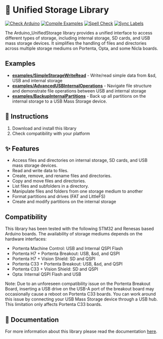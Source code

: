 # 💾 Unified Storage Library 

[![Check Arduino](https://github.com/arduino-libraries/Arduino_UnifiedStorage/actions/workflows/check-arduino.yml/badge.svg)](https://github.com/arduino-libraries/Arduino_UnifiedStorage/actions/workflows/check-arduino.yml) [![Compile Examples](https://github.com/arduino-libraries/Arduino_UnifiedStorage/actions/workflows/compile-examples.yml/badge.svg)](https://github.com/arduino-libraries/Arduino_UnifiedStorage/actions/workflows/compile-examples.yml) [![Spell Check](https://github.com/arduino-libraries/Arduino_UnifiedStorage/actions/workflows/spell-check.yml/badge.svg)](https://github.com/arduino-libraries/Arduino_UnifiedStorage/actions/workflows/spell-check.yml) [![Sync Labels](https://github.com/arduino-libraries/Arduino_UnifiedStorage/actions/workflows/sync-labels.yml/badge.svg)](https://github.com/arduino-libraries/Arduino_UnifiedStorage/actions/workflows/sync-labels.yml)

The Arduino_UnifiedStorage library provides a unified interface to access different types of storage, including internal storage, SD cards, and USB mass storage devices. It simplifies the handling of files and directories across multiple storage mediums on Portenta, Opta, and some Nicla boards.


## Examples
* [**examples/SimpleStorageWriteRead**](https://github.com/arduino-libraries/Arduino_UnifiedStorage/blob/main/examples/SimpleStorageWriteRead/SimpleStorageWriteRead.ino) - Write/read simple data from &sd, USB and internal storage
* [**examples/AdvancedUSBInternalOperations**](https://github.com/arduino-libraries/Arduino_UnifiedStorage/blob/main/examples/AdvancedUSBInternalOperations/AdvancedUSBInternalOperations.ino) - Navigate file structure and demonstrate file operations between USB and internal storage
* [**examples/BackupInternalPartitions**](https://github.com/arduino-libraries/Arduino_UnifiedStorage/blob/main/examples/BackupInternalPartitions/BackupInternalPartitions.ino) - Back up all partitions on the internal storage to a USB Mass Storage device.

## 👀 Instructions
1. Download and install this library 
2. Check compatibility with your platform



## ✨ Features
* Access files and directories on internal storage, SD cards, and USB mass storage devices.
* Read and write data to files.
* Create, remove, and rename files and directories.
* Copy and move files and directories.
* List files and subfolders in a directory.
* Manipulate files and folders from one storage medium to another
* Format partitions and drives (FAT and LittleFS)
* Create and modify partitions on the internal storage

## Compatibility
This library has been tested with the following STM32 and Renesas based Arduino boards. The availability of storage mediums depends on the hardware interfaces:
* Portenta Machine Control: USB and Internal QSPI Flash
* Portenta H7 + Portenta Breakout: USB, &sd, and QSPI
* Portenta H7 + Vision Shield: SD and QSPI
* Portenta C33 + Portenta Breakout: USB, &sd, and QSPI
* Portenta C33 + Vision Shield: SD and QSPI
* Opta: Internal QSPI Flash and USB


Note: Due to an unforeseen compatibility issue on the Portenta Breakout Board, inserting a USB drive on the USB-A port of the breakout board may occasionally cause a reboot on Portenta C33 boards. You can work around this issue by connecting your USB Mass Storage device through a USB hub. This limitation only affects Portenta C33 boards.

## 📖 Documentation

For more information about this library please read the documentation [here](./docs).
